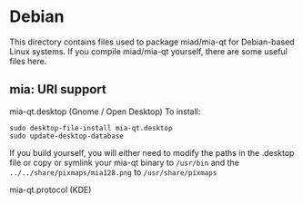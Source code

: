 
Debian
====================
This directory contains files used to package miad/mia-qt
for Debian-based Linux systems. If you compile miad/mia-qt yourself, there are some useful files here.

## mia: URI support ##


mia-qt.desktop  (Gnome / Open Desktop)
To install:

	sudo desktop-file-install mia-qt.desktop
	sudo update-desktop-database

If you build yourself, you will either need to modify the paths in
the .desktop file or copy or symlink your mia-qt binary to `/usr/bin`
and the `../../share/pixmaps/mia128.png` to `/usr/share/pixmaps`

mia-qt.protocol (KDE)

